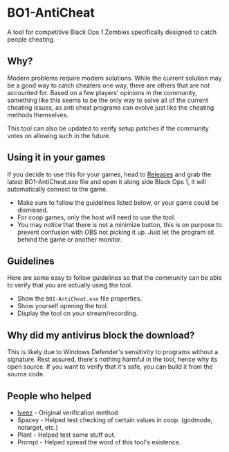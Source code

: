 # BO1-AntiCheat
A tool for competitive Black Ops 1 Zombies specifically designed to catch people cheating.

## Why?
Modern problems require modern solutions. While the current solution may be a good way to catch cheaters one way, there are others that are not accounted for. Based on a few players' opinions in the community, something like this seems to be the only way to solve all of the current cheating issues, as anti cheat programs can evolve just like the cheating methods themselves.

This tool can also be updated to verify setup patches if the community votes on allowing such in the future.

## Using it in your games
If you decide to use this for your games, head to [Releases](https://github.com/IlEvelynIl/BO1-AntiCheat/releases/latest) and grab the latest BO1-AntiCheat.exe file and open it along side Black Ops 1, it will automatically connect to the game.
- Make sure to follow the guidelines listed below, or your game could be dismissed.
- For coop games, only the host will need to use the tool.
- You may notice that there is not a minimize button, this is on purpose to prevent confusion with OBS not picking it up. Just let the program sit behind the game or another monitor.

## Guidelines
Here are some easy to follow guidelines so that the community can be able to verify that you are actually using the tool.
- Show the `BO1-AntiCheat.exe` file properties.
- Show yourself opening the tool.
- Display the tool on your stream/recording.

## Why did my antivirus block the download?
This is likely due to Windows Defender's sensitivity to programs without a signature. Rest assured, there's nothing harmful in the tool, hence why its open source. If you want to verify that it's safe, you can build it from the source code.

## People who helped
- [lveez](https://github.com/lveez) - Original verification method
- Spacey - Helped test checking of certain values in coop. (godmode, notarget, etc.)
- Plant - Helped test some stuff out.
- Prompt - Helped spread the word of this tool's existence.
